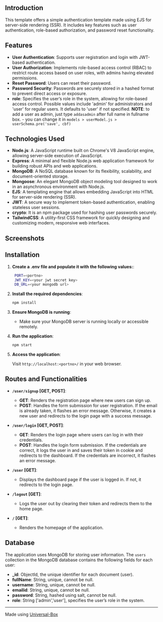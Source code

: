## Introduction

This template offers a simple authentication template made using EJS for server-side rendering (SSR). It includes key features such as user authentication, role-based authorization, and password reset functionality.

## Features

- **User Authentication**: Supports user registration and login with JWT-based authentication.
- **User Authorization**: Implements role-based access control (RBAC) to restrict route access based on user roles, with admins having elevated permissions.
- **Reset Password**: Users can reset their password.
- **Password Security**: Passwords are securely stored in a hashed format to prevent direct access or exposure.
- **role**:  Specifies the user’s role in the system, allowing for role-based access control. Possible values include 'admin' for administrators and 'user' for regular users. It defaults to 'user' if not specified.
    **NOTE**: to add a user as admin, just type ```addasadmin``` after full name in fullname box.
            - you can change it in ```models > userModel.js > userSchema.pre('save', cbf)```

## Technologies Used
- **Node.js**: A JavaScript runtime built on Chrome's V8 JavaScript engine, allowing server-side execution of JavaScript.
- **Express**: A minimal and flexible Node.js web application framework for building robust APIs and web applications.
- **MongoDB**: A NoSQL database known for its flexibility, scalability, and document-oriented storage.
- **Mongoose**: An elegant MongoDB object modeling tool designed to work in an asynchronous environment with Node.js.
- **EJS**: A templating engine that allows embedding JavaScript into HTML for server-side rendering (SSR).
- **JWT**: A secure way to implement token-based authentication, enabling stateless user sessions.
- **crypto**: It is an npm package used for hashing user passwords securely.
- **TailwindCSS**: A utility-first CSS framework for quickly designing and customizing modern, responsive web interfaces.


## Screenshots



## Installation
1. **Create a .env file and populate it with the following values:**:

   ```bash
    PORT=<portno>
    JWT_KEY=<your jwt secret key>
    DB_URL=<your mongodb url>
   ```

2. **Install the required dependencies**:

   ```bash
   npm install
   ```

3. **Ensure MongoDB is running**:
   - Make sure your MongoDB server is running locally or accessible remotely.

4. **Run the application**:

   ```bash
   npm start
   ```

5. **Access the application**:

   Visit `http://localhost:<portno>/` in your web browser.

## Routes and Functionalities

- **`/user/signup` [GET, POST]**:
  - **GET**: Renders the registration page where new users can sign up.
  - **POST**: Handles the form submission for user registration. If the email is already taken, it flashes an error message. Otherwise, it creates a new user and redirects to the login page with a success message.

- **`/user/login` [GET, POST]**:
  - **GET**: Renders the login page where users can log in with their credentials.
  - **POST**: Handles the login form submission. If the credentials are correct, it logs the user in and saves their token in cookie and redirects to the dashboard. If the credentials are incorrect, it flashes an error message.

- **`/user` [GET]**:
  - Displays the dashboard page if the user is logged in. If not, it redirects to the login page.

- **`/logout` [GET]**:
  - Logs the user out by clearing their token and redirects them to the home page.

- **`/` [GET]**:
  - Renders the homepage of the application.

## Database

The application uses MongoDB for storing user information. The `users` collection in the MongoDB database contains the following fields for each user:

- **_id**: ObjectId, the unique identifier for each document (user).
- **fullName**: String, unique, cannot be null.
- **username**: String, unique, cannot be null.
- **emailid**: String, unique, cannot be null.
- **password**: String, hashed using salt, cannot be null.
- **role**:  String ['admin','user'], specifies the user’s role in the system.

---

Made using [Universal-Box](https://github.com/Abhishek-Mallick/universal-box)
